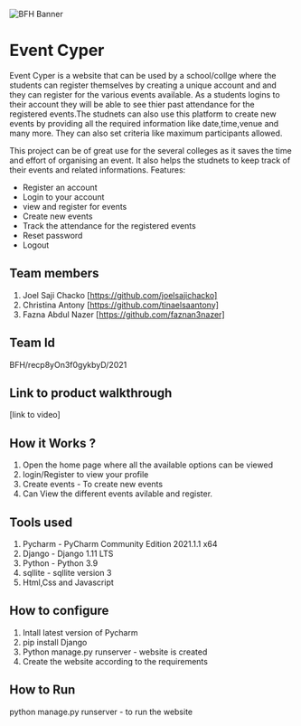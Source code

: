![BFH Banner](https://trello-attachments.s3.amazonaws.com/542e9c6316504d5797afbfb9/542e9c6316504d5797afbfc1/39dee8d993841943b5723510ce663233/Frame_19.png)
# Event Cyper
Event Cyper is a website that can be used by a school/collge where the students can register themselves by creating a unique account and and they can register for the various events available. As a students logins to their account they will be able to see thier past attendance for the registered events.The studnets can also use this platform to create new events by providing all the required information like date,time,venue and many more. They can also set criteria like maximum participants allowed.

This project can be of great use for the several colleges as it saves the time and effort of organising an event. It also helps the studnets to keep track of their events and related informations.
Features:
* Register an account
* Login to your account
* view and register for events
* Create new events
* Track the attendance for the registered events 
* Reset password
* Logout
## Team members
1. Joel Saji Chacko [https://github.com/joelsajichacko]
2. Christina Antony [https://github.com/tinaelsaantony]
3. Fazna Abdul Nazer [https://github.com/faznan3nazer]
## Team Id
BFH/recp8yOn3f0gykbyD/2021
## Link to product walkthrough
[link to video]
## How it Works ?
1. Open the home page where all the available options can be viewed 
2. login/Register to view your profile
3. Create events - To create new events
4. Can View the different events avilable and register.
## Tools used
1. Pycharm - PyCharm Community Edition 2021.1.1 x64
2. Django - Django 1.11 LTS
3. Python - Python 3.9
4. sqllite - sqllite version 3
5. Html,Css and Javascript 
## How to configure
1. Intall latest version of Pycharm
2. pip install Django
3. Python manage.py runserver - website is created
4. Create the website according to the requirements
## How to Run
python manage.py runserver - to run the website

